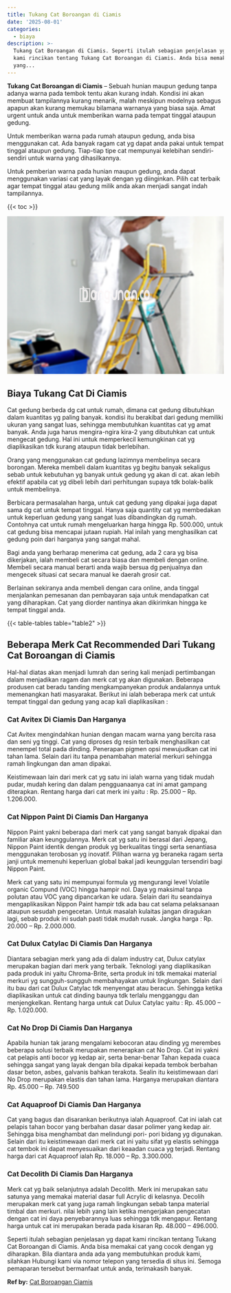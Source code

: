 ```yaml
---
title: Tukang Cat Boroangan di Ciamis
date: '2025-08-01'
categories:
  - biaya
description: >-
  Tukang Cat Boroangan di Ciamis. Seperti itulah sebagian penjelasan yg dapat
  kami rincikan tentang Tukang Cat Boroangan di Ciamis. Anda bisa memakai cat
  yang...
---
```


**Tukang Cat Boroangan di Ciamis** – Sebuah hunian maupun gedung tanpa adanya warna pada tembok tentu akan kurang indah. Kondisi ini akan membuat tampilannya kurang menarik, malah meskipun modelnya sebagus apapun akan kurang memukau bilamana warnanya yang biasa saja. Amat urgent untuk anda untuk memberikan warna pada tempat tinggal ataupun gedung.

Untuk memberikan warna pada rumah ataupun gedung, anda bisa menggunakan cat. Ada banyak ragam cat yg dapat anda pakai untuk tempat tinggal ataupun gedung. Tiap-tiap tipe cat mempunyai kelebihan sendiri-sendiri untuk warna yang dihasilkannya.

Untuk pemberian warna pada hunian maupun gedung, anda dapat menggunakan variasi cat yang layak dengan yg diinginkan. Pilih cat terbaik agar tempat tinggal atau gedung milik anda akan menjadi sangat indah tampilannya.

{{< toc >}}

![Tukang Cat Boroangan di Ciamis](/images/jasa-cat-murah14.png)

## Biaya Tukang Cat Di Ciamis

Cat gedung berbeda dg cat untuk rumah, dimana cat gedung dibutuhkan dalam kuantitas yg paling banyak. kondisi itu berakibat dari gedung memiliki ukuran yang sangat luas, sehingga membutuhkan kuantitas cat yg amat banyak. Anda juga harus mengira-ngira kira-2 yang dibutuhkan cat untuk mengecat gedung. Hal ini untuk memperkecil kemungkinan cat yg diaplikasikan tdk kurang ataupun tidak berlebihan.

Orang yang menggunakan cat gedung lazimnya membelinya secara borongan. Mereka membeli dalam kuantitas yg begitu banyak sekaligus sebab untuk kebutuhan yg banyak untuk gedung yg akan di cat. akan lebih efektif apabila cat yg dibeli lebih dari perhitungan supaya tdk bolak-balik untuk membelinya.

Berbicara permasalahan harga, untuk cat gedung yang dipakai juga dapat sama dg cat untuk tempat tinggal. Hanya saja quantity cat yg membedakan untuk keperluan gedung yang sangat luas dibandingkan dg rumah. Contohnya cat untuk rumah mengeluarkan harga hingga Rp. 500.000, untuk cat gedung bisa mencapai jutaan rupiah. Hal inilah yang menghasilkan cat gedung poin dari harganya yang sangat mahal.

Bagi anda yang berharap menerima cat gedung, ada 2 cara yg bisa dikerjakan, ialah membeli cat secara biasa dan membeli dengan online. Membeli secara manual berarti anda wajib bersua dg penjualnya dan mengecek situasi cat secara manual ke daerah grosir cat.

Berlainan sekiranya anda membeli dengan cara online, anda tinggal menjalankan pemesanan dan pembayaran saja untuk mendapatkan cat yang diharapkan. Cat yang diorder nantinya akan dikirimkan hingga ke tempat tinggal anda.

{{< table-tables table="table2" >}}

## Beberapa Merk Cat Recommended Dari Tukang Cat Boroangan di Ciamis

Hal-hal diatas akan menjadi lumrah dan sering kali menjadi pertimbangan dalam menjadikan ragam dan merk cat yg akan digunakan. Beberapa produsen cat beradu tanding mengkampanyekan produk andalannya untuk memenangkan hati masyarakat. Berikut ini ialah beberapa merk cat untuk tempat tinggal dan gedung yang acap kali diaplikasikan :

### Cat Avitex Di Ciamis Dan Harganya

Cat Avitex mengindahkan hunian dengan macam warna yang bercita rasa dan seni yg tinggi. Cat yang diproses dg resin terbaik menghasilkan cat menempel total pada dinding. Penerapan pigmen opsi mewujudkan cat ini tahan lama. Selain dari itu tanpa penambahan material merkuri sehingga ramah lingkungan dan aman dipakai.

Keistimewaan lain dari merk cat yg satu ini ialah warna yang tidak mudah pudar, mudah kering dan dalam pengguanaanya cat ini amat gampang diterapkan. Rentang harga dari cat merk ini yaitu : Rp. 25.000 – Rp. 1.206.000.

### Cat Nippon Paint Di Ciamis Dan Harganya

Nippon Paint yakni beberapa dari merk cat yang sangat banyak dipakai dan familiar akan keunggulannya. Merk cat yg satu ini berasal dari Jepang, Nippon Paint identik dengan produk yg berkualitas tinggi serta senantiasa menggunakan terobosan yg inovatif. Pilihan warna yg beraneka ragam serta janji untuk memenuhi keperluan global bakal jadi keunggulan tersendiri bagi Nippon Paint.

Merk cat yang satu ini mempunyai formula yg mengurangi level Volatile organic Compund (VOC) hingga hampir nol. Daya yg maksimal tanpa polutan atau VOC yang dipancarkan ke udara. Selain dari itu seandainya mengaplikasikan Nippon Paint hampir tdk ada bau cat selama pelaksanaan ataupun sesudah pengecetan. Untuk masalah kulaitas jangan diragukan lagi, sebab produk ini sudah pasti tidak mudah rusak. Jangka harga : Rp. 20.000 – Rp. 2.000.000.

### Cat Dulux Catylac Di Ciamis Dan Harganya

Diantara sebagian merk yang ada di dalam industry cat, Dulux catylax merupakan bagian dari merk yang terbaik. Teknologi yang diaplikasikan pada produk ini yaitu Chroma-Brite, serta produk ini tdk memakai material merkuri yg sungguh-sungguh membahayakan untuk lingkungan. Selain dari itu bau dari cat Dulux Catylac tdk menyengat atau beracun. Sehingga ketika diaplikasikan untuk cat dinding baunya tdk terlalu mengganggu dan menjengkelkan. Rentang harga untuk cat Dulux Catylac yaitu : Rp. 45.000 – Rp. 1.020.000.

### Cat No Drop Di Ciamis Dan Harganya

Apabila hunian tak jarang mengalami kebocoran atau dinding yg merembes beberapa solusi terbaik merupakan menerapkan cat No Drop. Cat ini yakni cat pelapis anti bocor yg kedap air, serta benar-benar Tahan kepada cuaca sehingga sangat yang layak dengan bila dipakai kepada tembok berbahan dasar beton, asbes, galvanis bahkan terakota. Sealin itu keistimewaan dari No Drop merupakan elastis dan tahan lama. Harganya merupakan diantara Rp. 45.000 – Rp. 749.500

### Cat Aquaproof Di Ciamis Dan Harganya

Cat yang bagus dan disarankan berikutnya ialah Aquaproof. Cat ini ialah cat pelapis tahan bocor yang berbahan dasar dasar polimer yang kedap air. Sehingga bisa menghambat dan melindungi pori- pori bidang yg digunakan. Selain dari itu keistimewaan dari merk cat ini yaitu sifat yg elastis sehingga cat tembok ini dapat menyesuaikan dari keaadan cuaca yg terjadi. Rentang harga dari cat Aquaproof ialah Rp. 18.000 – Rp. 3.300.000.

### Cat Decolith Di Ciamis Dan Harganya

Merk cat yg baik selanjutnya adalah Decolith. Merk ini merupakan satu satunya yang memakai material dasar full Acrylic di kelasnya. Decolih merupakan merk cat yang juga ramah lingkungan sebab tanpa material timbal dan merkuri. nilai lebih yang lain ketika mengerjakan pengecatan dengan cat ini daya penyebarannya luas sehingga tdk mengapur. Rentang harga untuk cat ini merupakan berada pada kisaran Rp. 48.000 – 496.000.

Seperti itulah sebagian penjelasan yg dapat kami rincikan tentang Tukang Cat Boroangan di Ciamis. Anda bisa memakai cat yang cocok dengan yg diharapkan. Bila diantara anda ada yang membutuhkan produk kami, silahkan Hubungi kami via nomor telepon yang tersedia di situs ini. Semoga pemaparan tersebut bermanfaat untuk anda, terimakasih banyak.

**Ref by:** [Cat Boroangan Ciamis](https://id.wikipedia.org/wiki/Cat)
